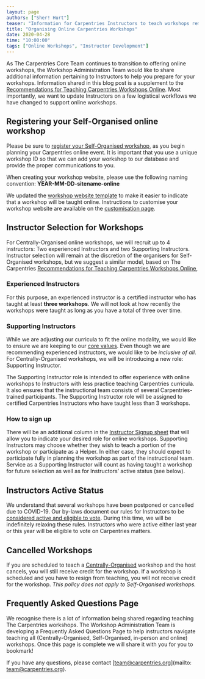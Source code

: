 ```yaml
---
layout: page
authors: ["Sher! Hurt"]
teaser: "Information for Carpentries Instructors to teach workshops remotely"
title: "Organising Online Carpentries Workshops"
date: 2020-04-28
time: "10:00:00"
tags: ["Online Workshops", "Instructor Development"]
---
```


As The Carpentries Core Team continues to transition to offering online workshops, the Workshop Administration Team would like to share additional information pertaining to Instructors to help you prepare for your workshops. Information shared in this blog post is a supplement to the [Recommendations for Teaching Carpentries Workshops Online](https://carpentries.org/online-workshop-recommendations/). Most importantly, we want to update Instructors on a few logistical workflows we have changed to support online workshops.

## Registering your Self-Organised online workshop

Please be sure to [register your Self-Organised workshop](https://amy.carpentries.org/forms/self-organised/), as you begin planning your Carpentries online event. It is important that you use a unique workshop ID so that we can add your workshop to our database and provide the proper communications to you.

When creating your workshop website, please use the following naming convention: **YEAR-MM-DD-sitename-online**

We updated the [workshop website template](https://github.com/carpentries/workshop-template) to make it easier to indicate that a workshop will be taught online. Instructions to customise your workshop website are available on the [customisation page](https://carpentries.github.io/workshop-template/customization/index.html).

## Instructor Selection for Workshops
For Centrally-Organised online workshops, we will recruit up to 4 instructors: Two experienced Instructors and two Supporting Instructors. Instructor selection will remain at the discretion of the organisers for Self-Organised workshops, but we suggest a similar model, based on The Carpentries [Recommendations for Teaching Carpentries Workshops Online](https://carpentries.org/online-workshop-recommendations/),

### Experienced Instructors

For this purpose, an experienced instructor is a certified instructor who has taught at least **three workshops**. We will not look at how recently the workshops were taught as long as you have a total of three over time.

### Supporting Instructors

While we are adjusting our curricula to fit the online modality, we would like to ensure we are keeping to our [core values](https://carpentries.org/values/). Even though we are recommending experienced instructors, we would like to be *inclusive of all*. For Centrally-Organised workshops, we will be introducing a new role: Supporting Instructor.

The Supporting Instructor role is intended to offer experience with online workshops to Instructors with less practice teaching Carpentries curricula. It also ensures that the instructional team consists of several Carpentries-trained participants.  The Supporting Instructor role will be assigned to certified Carpentries Instructors who have taught less than 3 workshops.

### How to sign up
There will be an additional column in the [Instructor Signup sheet](https://docs.google.com/spreadsheets/d/1YhTAzEalDqKUowgej7aRa7E1K0XcB6ZezoVUt6VN2qY/edit#gid=0) that will allow you to indicate your desired role for online workshops. Supporting Instructors may choose whether they wish to teach a portion of the workshop or participate as a Helper. In either case, they should expect to participate fully in planning the workshop as part of the instructional team. Service as a Supporting Instructor will count as having taught a workshop for future selection as well as for Instructors’ active status (see below).  

## Instructors Active Status

We understand that several workshops have been postponed or cancelled due to COVID-19. Our by-laws document our rules for Instructors to be [considered active and eligible to vote](https://docs.carpentries.org/topic_folders/governance/bylaws.html#eligibility-rights-and-termination-for-voting-members). During this time, we will be indefinitely relaxing these rules. Instructors who were active either last year or this year will be eligible to vote on Carpentries matters.

## Cancelled Workshops

If you are scheduled to teach a [Centrally-Organised](https://carpentries.org/workshops/#workshop-organising) workshop and the host cancels, you will still receive credit for the workshop. If a workshop is scheduled and you have to resign from teaching, you will not receive credit for the workshop. *This policy does not apply to Self-Organised workshops.*


## Frequently Asked Questions Page

We recognise there is a lot of information being shared regarding teaching The Carpentries workshops. The Workshop Administration Team is developing a Frequently Asked Questions Page to help instructors navigate teaching all (Centrally-Organised, Self-Organised, in-person and online) workshops. Once this page is complete we will share it with you for you to bookmark!  

If you have any questions, please contact [team@carpentries.org](mailto: team@carpentries.org).
